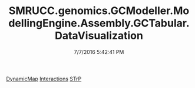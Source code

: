 ﻿---
title: SMRUCC.genomics.GCModeller.ModellingEngine.Assembly.GCTabular.DataVisualization
date: 7/7/2016 5:42:41 PM
---

[DynamicMap](T-SMRUCC.genomics.GCModeller.ModellingEngine.Assembly.GCTabular.DataVisualization.DynamicMap.html)
[Interactions](T-SMRUCC.genomics.GCModeller.ModellingEngine.Assembly.GCTabular.DataVisualization.Interactions.html)
[STrP](T-SMRUCC.genomics.GCModeller.ModellingEngine.Assembly.GCTabular.DataVisualization.STrP.html)

